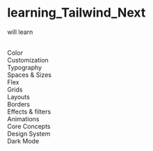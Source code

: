 # learning_Tailwind_Next

will learn 

<br />Color
<br />Customization
<br />Typography
<br />Spaces & Sizes
<br />Flex
<br />Grids 
<br />Layouts
<br />Borders
<br />Effects & filters
<br />Animations 
<br />Core Concepts
<br />Design System
<br />Dark Mode

